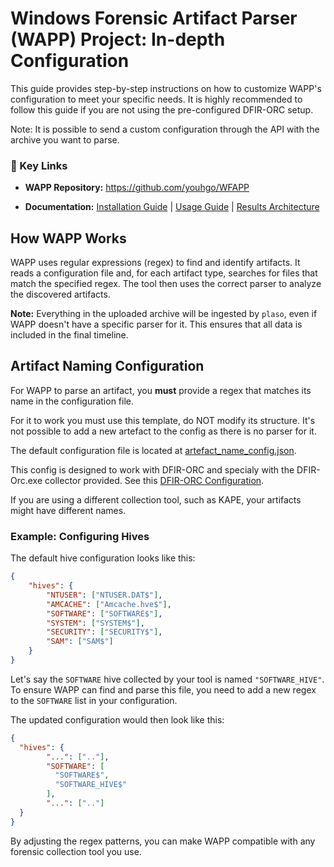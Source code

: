 # Windows Forensic Artifact Parser (WAPP) Project: In-depth Configuration

This guide provides step-by-step instructions on how to customize WAPP's configuration to meet your specific needs. It is highly recommended to follow this guide if you are not using the pre-configured DFIR-ORC setup.

Note: It is possible to send a custom configuration through the API with the archive you want to parse.

### 📌 Key Links

* **WAPP Repository:** <https://github.com/youhgo/WFAPP>

* **Documentation:** [Installation Guide](https://github.com/youhgo/WFAPP/blob/master/ressources/documentation/how_to_install.md) | [Usage Guide](https://github.com/youhgo/WFAPP/blob/master/ressources/documentation/how_to_use.md) | [Results Architecture](https://github.com/youhgo/WFAPP/blob/master/ressources/documentation/Explaining_the_results.md)

## How WAPP Works

WAPP uses regular expressions (regex) to find and identify artifacts. It reads a configuration file and, for each artifact type, searches for files that match the specified regex. The tool then uses the correct parser to analyze the discovered artifacts.

**Note:** Everything in the uploaded archive will be ingested by `plaso`, even if WAPP doesn't have a specific parser for it. This ensures that all data is included in the final timeline.

## Artifact Naming Configuration

For WAPP to parse an artifact, you **must** provide a regex that matches its name in the configuration file. 

For it to work you must use this template, do NOT modify its structure.
It's not possible to add a new artefact to the config as there is no parser for it.

The default configuration file is located at [artefact_name_config.json](../WAPP_MODULE/config/artefact_name_config.json). 

This config is designed to work with DFIR-ORC and specialy with the DFIR-Orc.exe collector provided. See this [DFIR-ORC Configuration](https://github.com/youhgo/WFAPP/blob/master/ressources/documentation/configure_orc.md).

If you are using a different collection tool, such as KAPE, your artifacts might have different names.

### Example: Configuring Hives

The default hive configuration looks like this:
```json
{
    "hives": {
        "NTUSER": ["NTUSER.DAT$"],
        "AMCACHE": ["Amcache.hve$"],
        "SOFTWARE": ["SOFTWARE$"],
        "SYSTEM": ["SYSTEM$"],
        "SECURITY": ["SECURITY$"],
        "SAM": ["SAM$"]
    }
}
```

Let's say the `SOFTWARE` hive collected by your tool is named `"SOFTWARE_HIVE"`. To ensure WAPP can find and parse this file, you need to add a new regex to the `SOFTWARE` list in your configuration.

The updated configuration would then look like this:
```json
{
  "hives": {
        "...": [".."],
        "SOFTWARE": [
          "SOFTWARE$",
          "SOFTWARE_HIVE$"
        ],
        "...": [".."]
  }
}
```

By adjusting the regex patterns, you can make WAPP compatible with any forensic collection tool you use.